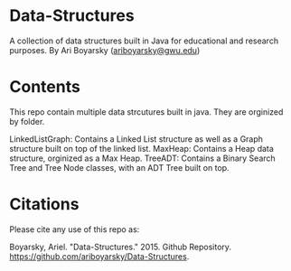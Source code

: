 # Data-Structures
A collection of data structures built in Java for educational and research purposes.
By Ari Boyarsky (ariboyarsky@gwu.edu)

# Contents
This repo contain multiple data strcutures built in java. They are orginized by folder.

LinkedListGraph: Contains a Linked List structure as well as a Graph structure built on top of the linked list.
MaxHeap: Contains a Heap data structure, orginized as a Max Heap.
TreeADT: Contains a Binary Search Tree and Tree Node classes, with an ADT Tree built on top.

# Citations

Please cite any use of this repo as:

Boyarsky, Ariel. "Data-Structures." 2015. Github Repository. https://github.com/ariboyarsky/Data-Structures.
